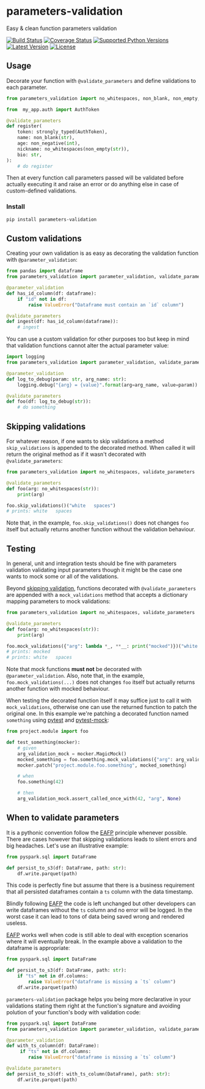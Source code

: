# parameters-validation
Easy &amp; clean function parameters validation

[![Build Status](https://travis-ci.org/allrod5/parameters-validation.svg?branch=master)](https://travis-ci.org/allrod5/parameters-validation) [![Coverage Status](https://coveralls.io/repos/github/allrod5/parameters-validation/badge.svg?branch=master)](https://coveralls.io/github/allrod5/parameters-validation?branch=master) [![Supported Python Versions](https://img.shields.io/pypi/pyversions/parameters-validation.svg)](https://pypi.org/project/parameters-validation/) [![Latest Version](https://img.shields.io/pypi/v/parameters-validation.svg)](https://pypi.org/project/parameters-validation/) [![License](https://img.shields.io/github/license/allrod5/parameters-validation.svg)](https://github.com/allrod5/parameters-validation/blob/master/LICENSE)

## Usage

Decorate your function with `@validate_parameters` and define validations to
each parameter.

```python
from parameters_validation import no_whitespaces, non_blank, non_empty, non_negative, strongly_typed, validate_parameters

from  my_app.auth import AuthToken

@validate_parameters
def register(
    token: strongly_typed(AuthToken),
    name: non_blank(str),
    age: non_negative(int),
    nickname: no_whitespaces(non_empty(str)),
    bio: str,
):
    # do register
```

Then at every function call parameters passed will be validated before actually
executing it and raise an error or do anything else in case of custom-defined
validations.

### Install

```bash
pip install parameters-validation
```

## Custom validations

Creating your own validation is as easy as decorating the validation function
with `@parameter_validation`:

```python
from pandas import dataframe
from parameters_validation import parameter_validation, validate_parameters

@parameter_validation
def has_id_column(df: dataframe):
    if "id" not in df:
        raise ValueError("Dataframe must contain an `id` column")

@validate_parameters
def ingest(df: has_id_column(dataframe)):
    # ingest
```

You can use a custom validation for other purposes too but keep in mind that
validation functions cannot alter the actual parameter value:

```python
import logging
from parameters_validation import parameter_validation, validate_parameters

@parameter_validation
def log_to_debug(param: str, arg_name: str):
    logging.debug("{arg} = {value}".format(arg=arg_name, value=param))

@validate_parameters
def foo(df: log_to_debug(str)):
    # do something
```

## Skipping validations

For whatever reason, if one wants to skip validations a method `skip_validations` is
appended to the decorated method. When called it will return the original method as if
it wasn't decorated with `@validate_parameters`:

```python
from parameters_validation import no_whitespaces, validate_parameters

@validate_parameters
def foo(arg: no_whitespaces(str)):
    print(arg)

foo.skip_validations()("white   spaces")
# prints: white   spaces
```

Note that, in the example, `foo.skip_validations()` does not changes `foo` itself but
actually returns another function without the validation behaviour.

## Testing

In general, unit and integration tests should be fine with parameters validation
validating input parameters though it might be the case one wants to mock some or all
of the validations.

Beyond [skipping validation](#skipping-validations), functions decorated with
`@validate_parameters` are appended with a `mock_validations` method that accepts a
dictionary mapping parameters to mock validations:

```python
from parameters_validation import no_whitespaces, validate_parameters

@validate_parameters
def foo(arg: no_whitespaces(str)):
    print(arg)

foo.mock_validations({"arg": lambda *_, **__: print("mocked")})("white   spaces")
# prints: mocked
# prints: white   spaces
```

Note that mock functions **must not** be decorated with `@parameter_validation`.
Also, note that, in the example, `foo.mock_validations(...)` does not changes `foo`
itself but actually returns another function with mocked behaviour. 

When testing the decorated function itself it may suffice just to call it with
`mock_validations`, otherwise one can use the returned function to patch the original
one. In this example we're patching a decorated function named `something`
using [pytest](https://github.com/pytest-dev/pytest) and [pytest-mock](https://github.com/pytest-dev/pytest-mock/):

```python
from project.module import foo

def test_something(mocker):
    # given
    arg_validation_mock = mocker.MagicMock()
    mocked_something = foo.something.mock_validations({"arg": arg_validation_mock})
    mocker.patch("project.module.foo.something", mocked_something)

    # when
    foo.something(42)

    # then
    arg_validation_mock.assert_called_once_with(42, "arg", None)
```

## When to validate parameters

It is a pythonic convention follow the [EAFP](https://docs.python.org/3/glossary.html#term-eafp) principle whenever possible. There are cases however that skipping validations leads to silent errors and big headaches. Let's use an illustrative example:

```python
from pyspark.sql import DataFrame

def persist_to_s3(df: DataFrame, path: str):
    df.write.parquet(path)
```

This code is perfectly fine but assume that there is a business requirement that all persisted dataframes contain a `ts` column with the data timestamp.

Blindly following [EAFP](https://docs.python.org/3/glossary.html#term-eafp) the code is left unchanged but other developers can write dataframes without the `ts` column and no error will be logged. In the worst case it can lead to tons of data being saved wrong and rendered useless.

[EAFP](https://docs.python.org/3/glossary.html#term-eafp) works well when code is still able to deal with exception scenarios where it will eventually break. In the example above a validation to the dataframe is appropriate:

```python
from pyspark.sql import DataFrame

def persist_to_s3(df: DataFrame, path: str):
    if "ts" not in df.columns:
        raise ValueError("dataframe is missing a `ts` column")
    df.write.parquet(path)
```

`parameters-validation` package helps you being more declarative in your validations stating them right at the function's signature and avoiding polution of your function's body with validation code:

```python
from pyspark.sql import DataFrame
from parameters_validation import parameter_validation, validate_parameters

@parameter_validation
def with_ts_column(df: DataFrame):
     if "ts" not in df.columns:
        raise ValueError("dataframe is missing a `ts` column")

@validate_parameters
def persist_to_s3(df: with_ts_column(DataFrame), path: str):
    df.write.parquet(path)
```
